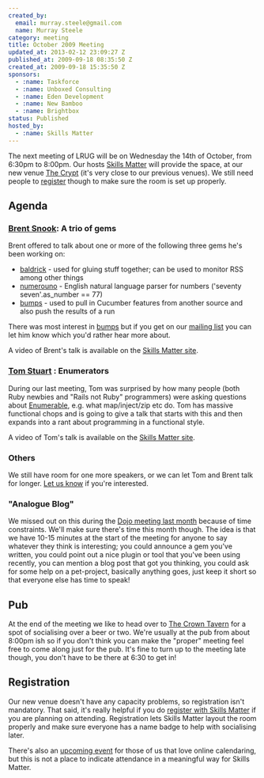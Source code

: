 ```yaml
---
created_by:
  email: murray.steele@gmail.com
  name: Murray Steele
category: meeting
title: October 2009 Meeting
updated_at: 2013-02-12 23:09:27 Z
published_at: 2009-09-18 08:35:50 Z
created_at: 2009-09-18 15:35:50 Z
sponsors:
  - :name: Taskforce
  - :name: Unboxed Consulting
  - :name: Eden Development
  - :name: New Bamboo
  - :name: Brightbox
status: Published
hosted_by:
  - :name: Skills Matter
---
```


The next meeting of LRUG will be on Wednesday the 14th of October, from 6:30pm to 8:00pm.  Our hosts [Skills Matter](http://skillsmatter.com/) will provide the space, at our new venue [The Crypt](http://skillsmatter.com/location-details/home/166/26) (it's very close to our previous venues).  We still need people to <a href="#oct09registration">register</a> though to make sure the room is set up properly.

Agenda
------

### [Brent Snook](http://fuglylogic.com/): A trio of gems

Brent offered to talk about one or more of the following three gems he's been working on:

* [baldrick](http://github.com/brentsnook/baldrick/) - used for gluing stuff together; can be used to monitor RSS among other things
* [numerouno](http://github.com/brentsnook/numerouno/) - English natural language parser for numbers ('seventy seven'.as_number == 77)
* [bumps](http://github.com/brentsnook/bumps/) - used to pull in Cucumber features from another source and also push the results of a run

There was most interest in [bumps](http://github.com/brentsnook/bumps/) but if you get on our [mailing list](http://lists.lrug.org/listinfo.cgi/chat-lrug.org) you can let him know which you'd rather hear more about.

A video of Brent's talk is available on the [Skills Matter site](http://skillsmatter.com/podcast/ajax-ria/a-trio-of-gems).

### [Tom Stuart](http://experthuman.com/) : Enumerators

During our last meeting, Tom was surprised by how many people (both Ruby newbies and "Rails not Ruby" programmers) were asking questions about [Enumerable](http://www.ruby-doc.org/core/classes/Enumerable.html), e.g. what map/inject/zip etc do.  Tom has massive functional chops and is going to give a talk that starts with this and then expands into a rant about programming in a functional style.

A video of Tom's talk is available on the [Skills Matter site](http://skillsmatter.com/podcast/ajax-ria/enumerators).

### Others

We still have room for one more speakers, or we can let Tom and Brent talk for longer.  [Let us know](/speaking/) if you're interested.

### "Analogue Blog"

We missed out on this during the [Dojo meeting last month](/meetings/2009/08/18/september-2009-meeting/) because of time constraints.  We'll make sure there's time this month though.  The idea is that we have 10-15 minutes at the start of the meeting for anyone to say whatever they think is interesting; you could announce a gem you've written, you could point out a nice plugin or tool that you've been using recently, you can mention a blog post that got you thinking, you could ask for some help on a pet-project, basically anything goes, just keep it short so that everyone else has time to speak!

Pub
---

At the end of the meeting we like to head over to [The Crown Tavern](http://fancyapint.com/pubs/pub199.html) for a spot of socialising over a beer or two.  We're usually at the pub from about 8:00pm ish so if you don't think you can make the "proper" meeting feel free to come along just for the pub.  It's fine to turn up to the meeting late though, you don't have to be there at 6:30 to get in!

Registration <a name="oct09registration">&nbsp;</a>
---------------------------------------------------

Our new venue doesn't have any capacity problems, so registration isn't mandatory.  That said, it's really helpful if you do [register with Skills Matter](http://skillsmatter.com/event/ajax-ria/lrug-oct) if you are planning on attending.  Registration lets Skills Matter layout the room properly and make sure everyone has a name badge to help with socialising later.

There's also an [upcoming event](http://upcoming.yahoo.com/event/4423451/) for those of us that love online calendaring, but this is not a place to indicate attendance in a meaningful way for Skills Matter.
